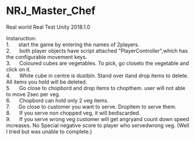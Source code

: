# NRJ_Master_Chef
Real world Real Test
Unity 2018.1.0

Instaruction:<br>
1.      start the game by entering the names of 2players.<br>
2.      both player objects have script attached "PlayerController",which has the configurable movement keys.<br>
3.      Coloured cubes are vegetables. To pick, go closeto the vegetable and click on it.<br>
4.      White cube in centre is dustbin. Stand over itand drop items to delete. All items you hold will be deleted.<br>
5.      Go close to chopbord and drop items to chopthem. user will not able to move 2sec per veg.<br>
6.      Chopbord can hold only 2 veg items.<br>
7.      Go close to customer you want to serve. Dropitem to serve them.<br>
8.      If you serve non chopped veg, it will bediscarded.<br>
9.      If you serve wrong veg customer will get angryand count down speed increases. No Special negative score to player who servedwrong veg. (Well I tried but was unable to complete.)  <br>
